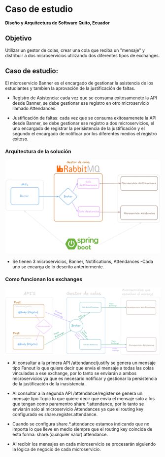 # Caso de estudio

**Diseño y Arquitectura de Software** 
**Quito, Ecuador** 

## Objetivo
Utilizar un gestor de colas, crear una cola que reciba un "mensaje" y distribuir a dos microservicios utilizando dos diferentes tipos de exchanges.


## Caso de estudio:

El microservicio Banner es el encargado de gestionar la asistencia de los estudiantes y tambien la aprovación de la justificación de faltas.
- Registro de Asistencia: cada vez que se consuma exitosamenete la API desde Banner, se debe gestionar ese registro en otro microservicio llamado Attendances.

- Justificación de faltas: cada vez que se consuma exitosamenete la API desde Banner, se debe gestionar ese registro a dos microservicios, 
el uno encargado de registrar la perisistencia de la justificación y el segundo el encargado de notificar por los diferentes medios el registro exitoso.

### Arquitectura de la solución

![arquitectura de la solución](../images/ArquitectureExample2.png)

- Se tienen 3 microservicios, Banner, Notifications, Attendances
-Cada uno se encarga de lo descrito anteriormente.

### Como funcionan los exchanges

![flujo de mensajes dentro de la solución](../images/MessagesProcessExample2.png)

- Al consultar a la primera API /attendance/justify se genera un mensaje tipo Fanout lo que quiere decir que envía el mensaje a todas las colas vinculadas a ese exchange,
por lo tanto se enviarán a ambos microservicios ya que es necesario notificar y gestionar la persistencia de la justificación de la inasistencia.

- Al consultar a la segunda API /attendance/register se genera un mensaje tipo Topic lo que quiere decir que envía el mensaje solo a los que tengan como paramentro share.*.attendance,
por lo tanto se enviarán solo al microservicio Attendances ya que el routing key configurado es share.register.attendance.
* Cuando se configura  share.*.attendance estamos indicando que no importa lo que lleve en medio siempre que el routing key coincida de esta forma: share.(cualquier valor).attendance.

- Al recibir los mensajes en cada microservicio se procesarán siguiendo la lógica de negocio de cada microservicio.
